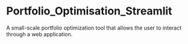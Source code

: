 # Portfolio_Optimisation_Streamlit
A small-scale portfolio optimization tool that allows the user to interact through a web application.
